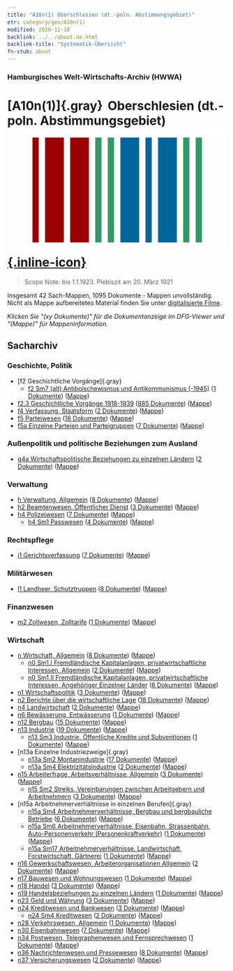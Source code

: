 ```yaml
---
title: "A10n(1) Oberschlesien (dt.-poln. Abstimmungsgebiet)"
etr: category/geo/A10n(1)
modified: 2020-12-18
backlink: ../../about.de.html
backlink-title: "Systematik-Übersicht"
fn-stub: about
---
```


### Hamburgisches Welt-Wirtschafts-Archiv (HWWA)
# [A10n(1)]{.gray}&#8201; Oberschlesien (dt.-poln. Abstimmungsgebiet)&#160; [![Wikidata item](/images/Wikidata-logo.svg){.inline-icon}](http://www.wikidata.org/entity/Q81011)


> Scope Note: bis 1.1.1923.  Plebiszit am 20. März 1921



Insgesamt 42 Sach-Mappen, 1095 Dokumente - Mappen unvollständig.
Nicht als Mappe aufbereitetes Material finden Sie unter [digitalisierte Filme](/film/h1_sh).

_Klicken Sie "(xy Dokumente)" für die Dokumentanzeige im DFG-Viewer und "(Mappe)" für Mappeninformation._

## Sacharchiv




### Geschichte, Politik

- [f2 Geschichtliche Vorgänge]{.gray}
  - [f2 Sm7 (alt) Antibolschewismus und Antikommunismus (-1945)](../../../subject/about.de.html#f2_Sm7_(alt)) (<a href="https://dfg-viewer.de/show/?tx_dlf[id]=https://pm20.zbw.eu/mets/sh/1409xx/140948/1442xx/144293/public.mets.de.xml" target="_blank">1 Dokumente</a>) ([Mappe](http://purl.org/pressemappe20/folder/sh/140948,144293))
- [f2.3 Geschichtliche Vorgänge 1918-1939](../../../subject/about.de.html#f2.3) (<a href="https://dfg-viewer.de/show/?tx_dlf[id]=https://pm20.zbw.eu/mets/sh/1409xx/140948/1813xx/181391/public.mets.de.xml" target="_blank">885 Dokumente</a>) ([Mappe](http://purl.org/pressemappe20/folder/sh/140948,181391))
- [f4 Verfassung, Staatsform](../../../subject/about.de.html#f4) (<a href="https://dfg-viewer.de/show/?tx_dlf[id]=https://pm20.zbw.eu/mets/sh/1409xx/140948/1443xx/144355/public.mets.de.xml" target="_blank">2 Dokumente</a>) ([Mappe](http://purl.org/pressemappe20/folder/sh/140948,144355))
- [f5 Parteiwesen](../../../subject/about.de.html#f5) (<a href="https://dfg-viewer.de/show/?tx_dlf[id]=https://pm20.zbw.eu/mets/sh/1409xx/140948/1443xx/144395/public.mets.de.xml" target="_blank">18 Dokumente</a>) ([Mappe](http://purl.org/pressemappe20/folder/sh/140948,144395))
- [f5a Einzelne Parteien und Parteigruppen](../../../subject/about.de.html#f5a) (<a href="https://dfg-viewer.de/show/?tx_dlf[id]=https://pm20.zbw.eu/mets/sh/1409xx/140948/1444xx/144420/public.mets.de.xml" target="_blank">7 Dokumente</a>) ([Mappe](http://purl.org/pressemappe20/folder/sh/140948,144420))

### Außenpolitik und politische Beziehungen zum Ausland

- [g4a Wirtschaftspolitische Beziehungen zu einzelnen Ländern](../../../subject/about.de.html#g4a) (<a href="https://dfg-viewer.de/show/?tx_dlf[id]=https://pm20.zbw.eu/mets/sh/1409xx/140948/1445xx/144531/public.mets.de.xml" target="_blank">2 Dokumente</a>) ([Mappe](http://purl.org/pressemappe20/folder/sh/140948,144531))

### Verwaltung

- [h Verwaltung, Allgemein](../../../subject/about.de.html#h) (<a href="https://dfg-viewer.de/show/?tx_dlf[id]=https://pm20.zbw.eu/mets/sh/1409xx/140948/1446xx/144659/public.mets.de.xml" target="_blank">8 Dokumente</a>) ([Mappe](http://purl.org/pressemappe20/folder/sh/140948,144659))
- [h2 Beamtenwesen, Öffentlicher Dienst](../../../subject/about.de.html#h2) (<a href="https://dfg-viewer.de/show/?tx_dlf[id]=https://pm20.zbw.eu/mets/sh/1409xx/140948/1446xx/144661/public.mets.de.xml" target="_blank">3 Dokumente</a>) ([Mappe](http://purl.org/pressemappe20/folder/sh/140948,144661))
- [h4 Polizeiwesen](../../../subject/about.de.html#h4) (<a href="https://dfg-viewer.de/show/?tx_dlf[id]=https://pm20.zbw.eu/mets/sh/1409xx/140948/1446xx/144666/public.mets.de.xml" target="_blank">7 Dokumente</a>) ([Mappe](http://purl.org/pressemappe20/folder/sh/140948,144666))
  - [h4 Sm1 Passwesen](../../../subject/about.de.html#h4_Sm1) (<a href="https://dfg-viewer.de/show/?tx_dlf[id]=https://pm20.zbw.eu/mets/sh/1409xx/140948/1633xx/163348/public.mets.de.xml" target="_blank">4 Dokumente</a>) ([Mappe](http://purl.org/pressemappe20/folder/sh/140948,163348))

### Rechtspflege

- [i1 Gerichtsverfassung](../../../subject/about.de.html#i1) (<a href="https://dfg-viewer.de/show/?tx_dlf[id]=https://pm20.zbw.eu/mets/sh/1409xx/140948/1446xx/144695/public.mets.de.xml" target="_blank">7 Dokumente</a>) ([Mappe](http://purl.org/pressemappe20/folder/sh/140948,144695))

### Militärwesen

- [l1 Landheer, Schutztruppen](../../../subject/about.de.html#l1) (<a href="https://dfg-viewer.de/show/?tx_dlf[id]=https://pm20.zbw.eu/mets/sh/1409xx/140948/1447xx/144763/public.mets.de.xml" target="_blank">8 Dokumente</a>) ([Mappe](http://purl.org/pressemappe20/folder/sh/140948,144763))

### Finanzwesen

- [m2 Zollwesen, Zolltarife](../../../subject/about.de.html#m2) (<a href="https://dfg-viewer.de/show/?tx_dlf[id]=https://pm20.zbw.eu/mets/sh/1409xx/140948/1448xx/144850/public.mets.de.xml" target="_blank">1 Dokumente</a>) ([Mappe](http://purl.org/pressemappe20/folder/sh/140948,144850))

### Wirtschaft

- [n Wirtschaft, Allgemein](../../../subject/about.de.html#n) (<a href="https://dfg-viewer.de/show/?tx_dlf[id]=https://pm20.zbw.eu/mets/sh/1409xx/140948/1449xx/144930/public.mets.de.xml" target="_blank">8 Dokumente</a>) ([Mappe](http://purl.org/pressemappe20/folder/sh/140948,144930))
  - [n0 Sm1.I Fremdländische Kapitalanlagen, privatwirtschaftliche Interessen, Allgemein](../../../subject/about.de.html#n0_Sm1.I) (<a href="https://dfg-viewer.de/show/?tx_dlf[id]=https://pm20.zbw.eu/mets/sh/1409xx/140948/1457xx/145774/public.mets.de.xml" target="_blank">2 Dokumente</a>) ([Mappe](http://purl.org/pressemappe20/folder/sh/140948,145774))
  - [n0 Sm1.II Fremdländische Kapitalanlagen, privatwirtschaftliche Interessen, Angehöriger Einzelner Länder](../../../subject/about.de.html#n0_Sm1.II) (<a href="https://dfg-viewer.de/show/?tx_dlf[id]=https://pm20.zbw.eu/mets/sh/1409xx/140948/1457xx/145775/public.mets.de.xml" target="_blank">6 Dokumente</a>) ([Mappe](http://purl.org/pressemappe20/folder/sh/140948,145775))
- [n1 Wirtschaftspolitik](../../../subject/about.de.html#n1) (<a href="https://dfg-viewer.de/show/?tx_dlf[id]=https://pm20.zbw.eu/mets/sh/1409xx/140948/1449xx/144931/public.mets.de.xml" target="_blank">3 Dokumente</a>) ([Mappe](http://purl.org/pressemappe20/folder/sh/140948,144931))
- [n2 Berichte über die wirtschaftliche Lage](../../../subject/about.de.html#n2) (<a href="https://dfg-viewer.de/show/?tx_dlf[id]=https://pm20.zbw.eu/mets/sh/1409xx/140948/1449xx/144972/public.mets.de.xml" target="_blank">18 Dokumente</a>) ([Mappe](http://purl.org/pressemappe20/folder/sh/140948,144972))
- [n4 Landwirtschaft](../../../subject/about.de.html#n4) (<a href="https://dfg-viewer.de/show/?tx_dlf[id]=https://pm20.zbw.eu/mets/sh/1409xx/140948/1450xx/145048/public.mets.de.xml" target="_blank">2 Dokumente</a>) ([Mappe](http://purl.org/pressemappe20/folder/sh/140948,145048))
- [n6 Bewässerung, Entwässerung](../../../subject/about.de.html#n6) (<a href="https://dfg-viewer.de/show/?tx_dlf[id]=https://pm20.zbw.eu/mets/sh/1409xx/140948/1450xx/145073/public.mets.de.xml" target="_blank">1 Dokumente</a>) ([Mappe](http://purl.org/pressemappe20/folder/sh/140948,145073))
- [n12 Bergbau](../../../subject/about.de.html#n12) (<a href="https://dfg-viewer.de/show/?tx_dlf[id]=https://pm20.zbw.eu/mets/sh/1409xx/140948/1450xx/145083/public.mets.de.xml" target="_blank">15 Dokumente</a>) ([Mappe](http://purl.org/pressemappe20/folder/sh/140948,145083))
- [n13 Industrie](../../../subject/about.de.html#n13) (<a href="https://dfg-viewer.de/show/?tx_dlf[id]=https://pm20.zbw.eu/mets/sh/1409xx/140948/1450xx/145098/public.mets.de.xml" target="_blank">19 Dokumente</a>) ([Mappe](http://purl.org/pressemappe20/folder/sh/140948,145098))
  - [n13 Sm3 Industrie, Öffentliche Kredite und Subventionen](../../../subject/about.de.html#n13_Sm3) (<a href="https://dfg-viewer.de/show/?tx_dlf[id]=https://pm20.zbw.eu/mets/sh/1409xx/140948/1451xx/145101/public.mets.de.xml" target="_blank">1 Dokumente</a>) ([Mappe](http://purl.org/pressemappe20/folder/sh/140948,145101))
- [n13a Einzelne Industriezweige]{.gray}
  - [n13a Sm2 Montanindustrie](../../../subject/about.de.html#n13a_Sm2) (<a href="https://dfg-viewer.de/show/?tx_dlf[id]=https://pm20.zbw.eu/mets/sh/1409xx/140948/1451xx/145118/public.mets.de.xml" target="_blank">17 Dokumente</a>) ([Mappe](http://purl.org/pressemappe20/folder/sh/140948,145118))
  - [n13a Sm4 Elektrizitätsindustrie](../../../subject/about.de.html#n13a_Sm4) (<a href="https://dfg-viewer.de/show/?tx_dlf[id]=https://pm20.zbw.eu/mets/sh/1409xx/140948/1451xx/145120/public.mets.de.xml" target="_blank">2 Dokumente</a>) ([Mappe](http://purl.org/pressemappe20/folder/sh/140948,145120))
- [n15 Arbeiterfrage, Arbeitsverhältnisse, Allgemein](../../../subject/about.de.html#n15) (<a href="https://dfg-viewer.de/show/?tx_dlf[id]=https://pm20.zbw.eu/mets/sh/1409xx/140948/1451xx/145155/public.mets.de.xml" target="_blank">3 Dokumente</a>) ([Mappe](http://purl.org/pressemappe20/folder/sh/140948,145155))
  - [n15 Sm2 Streiks, Vereinbarungen zwischen Arbeitgebern und Arbeitnehmern](../../../subject/about.de.html#n15_Sm2) (<a href="https://dfg-viewer.de/show/?tx_dlf[id]=https://pm20.zbw.eu/mets/sh/1409xx/140948/1618xx/161854/public.mets.de.xml" target="_blank">3 Dokumente</a>) ([Mappe](http://purl.org/pressemappe20/folder/sh/140948,161854))
- [n15a Arbeitnehmerverhältnisse in einzelnen Berufen]{.gray}
  - [n15a Sm4 Arbeitnehmerverhältnisse, Bergbau und bergbauliche Betriebe](../../../subject/about.de.html#n15a_Sm4) (<a href="https://dfg-viewer.de/show/?tx_dlf[id]=https://pm20.zbw.eu/mets/sh/1409xx/140948/1452xx/145209/public.mets.de.xml" target="_blank">6 Dokumente</a>) ([Mappe](http://purl.org/pressemappe20/folder/sh/140948,145209))
  - [n15a Sm6 Arbeitnehmerverhältnisse, Eisenbahn, Strassenbahn, Auto-Personenverkehr (Personenkraftverkehr)](../../../subject/about.de.html#n15a_Sm6) (<a href="https://dfg-viewer.de/show/?tx_dlf[id]=https://pm20.zbw.eu/mets/sh/1409xx/140948/1452xx/145211/public.mets.de.xml" target="_blank">1 Dokumente</a>) ([Mappe](http://purl.org/pressemappe20/folder/sh/140948,145211))
  - [n15a Sm17 Arbeitnehmerverhältnisse, Landwirtschaft, Forstwirtschaft, Gärtnerei](../../../subject/about.de.html#n15a_Sm17) (<a href="https://dfg-viewer.de/show/?tx_dlf[id]=https://pm20.zbw.eu/mets/sh/1409xx/140948/1452xx/145221/public.mets.de.xml" target="_blank">1 Dokumente</a>) ([Mappe](http://purl.org/pressemappe20/folder/sh/140948,145221))
- [n16 Gewerkschaftswesen, Arbeiterorganisationen Allgemein](../../../subject/about.de.html#n16) (<a href="https://dfg-viewer.de/show/?tx_dlf[id]=https://pm20.zbw.eu/mets/sh/1409xx/140948/1452xx/145239/public.mets.de.xml" target="_blank">2 Dokumente</a>) ([Mappe](http://purl.org/pressemappe20/folder/sh/140948,145239))
- [n17 Bauwesen und Wohnungswesen](../../../subject/about.de.html#n17) (<a href="https://dfg-viewer.de/show/?tx_dlf[id]=https://pm20.zbw.eu/mets/sh/1409xx/140948/1452xx/145250/public.mets.de.xml" target="_blank">1 Dokumente</a>) ([Mappe](http://purl.org/pressemappe20/folder/sh/140948,145250))
- [n18 Handel](../../../subject/about.de.html#n18) (<a href="https://dfg-viewer.de/show/?tx_dlf[id]=https://pm20.zbw.eu/mets/sh/1409xx/140948/1452xx/145262/public.mets.de.xml" target="_blank">3 Dokumente</a>) ([Mappe](http://purl.org/pressemappe20/folder/sh/140948,145262))
- [n19 Handelsbeziehungen zu einzelnen Ländern](../../../subject/about.de.html#n19) (<a href="https://dfg-viewer.de/show/?tx_dlf[id]=https://pm20.zbw.eu/mets/sh/1409xx/140948/1452xx/145289/public.mets.de.xml" target="_blank">1 Dokumente</a>) ([Mappe](http://purl.org/pressemappe20/folder/sh/140948,145289))
- [n23 Geld und Währung](../../../subject/about.de.html#n23) (<a href="https://dfg-viewer.de/show/?tx_dlf[id]=https://pm20.zbw.eu/mets/sh/1409xx/140948/1453xx/145305/public.mets.de.xml" target="_blank">3 Dokumente</a>) ([Mappe](http://purl.org/pressemappe20/folder/sh/140948,145305))
- [n24 Kreditwesen und Bankwesen](../../../subject/about.de.html#n24) (<a href="https://dfg-viewer.de/show/?tx_dlf[id]=https://pm20.zbw.eu/mets/sh/1409xx/140948/1453xx/145339/public.mets.de.xml" target="_blank">3 Dokumente</a>) ([Mappe](http://purl.org/pressemappe20/folder/sh/140948,145339))
  - [n24 Sm4 Kreditwesen](../../../subject/about.de.html#n24_Sm4) (<a href="https://dfg-viewer.de/show/?tx_dlf[id]=https://pm20.zbw.eu/mets/sh/1409xx/140948/1617xx/161752/public.mets.de.xml" target="_blank">2 Dokumente</a>) ([Mappe](http://purl.org/pressemappe20/folder/sh/140948,161752))
- [n28 Verkehrswesen, Allgemein](../../../subject/about.de.html#n28) (<a href="https://dfg-viewer.de/show/?tx_dlf[id]=https://pm20.zbw.eu/mets/sh/1409xx/140948/1455xx/145509/public.mets.de.xml" target="_blank">1 Dokumente</a>) ([Mappe](http://purl.org/pressemappe20/folder/sh/140948,145509))
- [n30 Eisenbahnwesen](../../../subject/about.de.html#n30) (<a href="https://dfg-viewer.de/show/?tx_dlf[id]=https://pm20.zbw.eu/mets/sh/1409xx/140948/1455xx/145531/public.mets.de.xml" target="_blank">7 Dokumente</a>) ([Mappe](http://purl.org/pressemappe20/folder/sh/140948,145531))
- [n34 Postwesen, Telegraphenwesen und Fernsprechwesen](../../../subject/about.de.html#n34) (<a href="https://dfg-viewer.de/show/?tx_dlf[id]=https://pm20.zbw.eu/mets/sh/1409xx/140948/1456xx/145662/public.mets.de.xml" target="_blank">1 Dokumente</a>) ([Mappe](http://purl.org/pressemappe20/folder/sh/140948,145662))
- [n36 Nachrichtenwesen und Pressewesen](../../../subject/about.de.html#n36) (<a href="https://dfg-viewer.de/show/?tx_dlf[id]=https://pm20.zbw.eu/mets/sh/1409xx/140948/1457xx/145707/public.mets.de.xml" target="_blank">8 Dokumente</a>) ([Mappe](http://purl.org/pressemappe20/folder/sh/140948,145707))
- [n37 Versicherungswesen](../../../subject/about.de.html#n37) (<a href="https://dfg-viewer.de/show/?tx_dlf[id]=https://pm20.zbw.eu/mets/sh/1409xx/140948/1457xx/145723/public.mets.de.xml" target="_blank">2 Dokumente</a>) ([Mappe](http://purl.org/pressemappe20/folder/sh/140948,145723))


